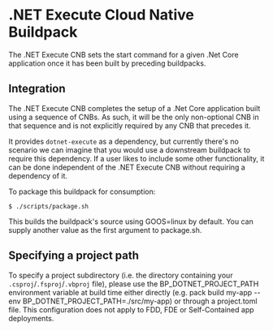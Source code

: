 # .NET Execute Cloud Native Buildpack

The .NET Execute CNB sets the start command for a given .Net Core
application once it has been built by preceding buildpacks.

## Integration

The .NET Execute CNB completes the setup of a .Net Core application
built using a sequence of CNBs. As such, it will be the only non-optional CNB
in that sequence and is not explicitly required by any CNB that precedes it.

It provides `dotnet-execute` as a dependency, but currently there's no
scenario we can imagine that you would use a downstream buildpack to require
this dependency. If a user likes to include some other functionality, it can be
done independent of the .NET Execute CNB without requiring a dependency
of it.

To package this buildpack for consumption:
```
$ ./scripts/package.sh
```
This builds the buildpack's source using GOOS=linux by default. You can supply
another value as the first argument to package.sh.

## Specifying a project path

To specify a project subdirectory (i.e. the directory containing your
`.csproj`/`.fsproj`/`.vbproj` file), please use the BP_DOTNET_PROJECT_PATH
environment variable at build time either directly (e.g. pack build my-app
--env BP_DOTNET_PROJECT_PATH=./src/my-app) or through a project.toml file. This
configuration does not apply to FDD, FDE or Self-Contained app deployments.
